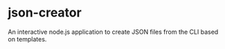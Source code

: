 # json-creator
An interactive node.js application to create JSON files from the CLI based on templates.
